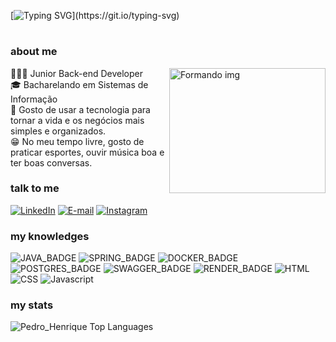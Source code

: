 [![Typing SVG](https://readme-typing-svg.demolab.com?font=Fira+Code&weight=600&size=22&pause=996&color=0fd819&random=false&width=435&lines=Ol%C3%A1%2C+meu+nome+é+Pedro+Henrique!;Desenvolvedor+Back-End+Jr.)](https://git.io/typing-svg)

#

<h3 align="left">about me</h3>

<div align="left"  >  
  <img height="200" src="https://media.giphy.com/media/JIX9t2j0ZTN9S/giphy.gif"  width="250"  align="right"  alt="Formando img"/>
   
  👩🏻‍💻 Junior Back-end Developer <br>
  🎓 Bacharelando em Sistemas de Informação <br>
  🎲 Gosto de usar a tecnologia para tornar a vida e os negócios mais simples e organizados. <br>
  😁 No meu tempo livre, gosto de praticar esportes, ouvir música boa e ter boas conversas. <br>
 
 </div>

 <h3 align="left">talk to me</h3>

[![LinkedIn](https://img.shields.io/badge/-LinkedIn-000?style=for-the-badge&logo=linkedin&logoColor=0fd819&color:FFF)](https://www.linkedin.com/in/pedro-h-laurindo/)
[![E-mail](https://img.shields.io/badge/-Email-000?style=for-the-badge&logo=microsoft-outlook&logoColor=9407F7&color:FFF)](mailto:ph.laurindo2017@gmail.com)
[![Instagram](https://img.shields.io/badge/-Instagram-000?style=for-the-badge&logo=instagram&logoColor=0fd819&color:FFF)](https://www.instagram.com/ph_laurindo/)


<h3 align="left">my knowledges</h3>

![JAVA_BADGE](https://img.shields.io/badge/java-%23ED8B00.svg?style=for-the-badge&logo=openjdk&logoColor=white)
![SPRING_BADGE](https://img.shields.io/badge/spring-%236DB33F.svg?style=for-the-badge&logo=spring&logoColor=white)
![DOCKER_BADGE](https://img.shields.io/badge/docker-%230db7ed.svg?style=for-the-badge&logo=docker&logoColor=white)
![POSTGRES_BADGE](https://img.shields.io/badge/postgres-%23316192.svg?style=for-the-badge&logo=postgresql&logoColor=white)
![SWAGGER_BADGE](https://img.shields.io/badge/-Swagger-%23Clojure?style=for-the-badge&logo=swagger&logoColor=white)
![RENDER_BADGE](https://img.shields.io/badge/Render-%46E3B7.svg?style=for-the-badge&logo=render&logoColor=white)
![HTML](https://img.shields.io/badge/HTML5-E34F26.svg?style=for-the-badge&logo=HTML5&logoColor=white)
![CSS](https://img.shields.io/badge/CSS3-1572B6.svg?style=for-the-badge&logo=CSS3&logoColor=white)
![Javascript](https://img.shields.io/badge/JavaScript-F7DF1E.svg?style=for-the-badge&logo=JavaScript&logoColor=black)



<h3 align="left">my stats</h3>

 ![Pedro_Henrique Top Languages](https://github-readme-stats.vercel.app/api/top-langs/?username=PedroHenrique-LS&theme=chartreuse-dark&show_icons=true&hide_border=true&layout=compact)
